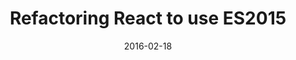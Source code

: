 ---
layout: lesson
title: Refactoring React to use ES2015
slides: ['_slides/week-05/05-refactor-react-es2015.md']
date: 2016-02-18
---